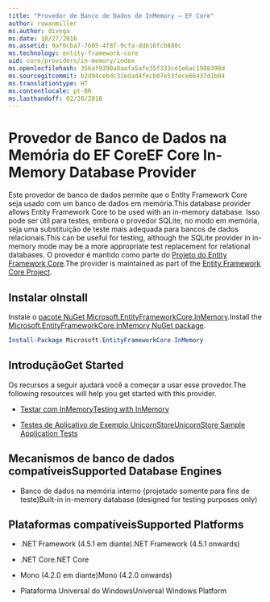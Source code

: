 ```yaml
---
title: "Provedor de Banco de Dados de InMemory – EF Core"
author: rowanmiller
ms.author: divega
ms.date: 10/27/2016
ms.assetid: 9af0cba7-7605-4f8f-9cfa-dd616fcb880c
ms.technology: entity-framework-core
uid: core/providers/in-memory/index
ms.openlocfilehash: 356af9390a8aafa5afe35f333cd1e6ac1988390d
ms.sourcegitcommit: b2d94cebdc32edad4fecb07e53fece66437d1b04
ms.translationtype: HT
ms.contentlocale: pt-BR
ms.lasthandoff: 02/28/2018
---
```

# <a name="ef-core-in-memory-database-provider"></a><span data-ttu-id="79424-102">Provedor de Banco de Dados na Memória do EF Core</span><span class="sxs-lookup"><span data-stu-id="79424-102">EF Core In-Memory Database Provider</span></span>

<span data-ttu-id="79424-103">Este provedor de banco de dados permite que o Entity Framework Core seja usado com um banco de dados em memória.</span><span class="sxs-lookup"><span data-stu-id="79424-103">This database provider allows Entity Framework Core to be used with an in-memory database.</span></span> <span data-ttu-id="79424-104">Isso pode ser útil para testes, embora o provedor SQLite, no modo em memória, seja uma substituição de teste mais adequada para bancos de dados relacionais.</span><span class="sxs-lookup"><span data-stu-id="79424-104">This can be useful for testing, although the SQLite provider in in-memory mode may be a more appropriate test replacement for relational databases.</span></span> <span data-ttu-id="79424-105">O provedor é mantido como parte do [Projeto do Entity Framework Core](https://github.com/aspnet/EntityFrameworkCore).</span><span class="sxs-lookup"><span data-stu-id="79424-105">The provider is maintained as part of the [Entity Framework Core Project](https://github.com/aspnet/EntityFrameworkCore).</span></span>

## <a name="install"></a><span data-ttu-id="79424-106">Instalar o</span><span class="sxs-lookup"><span data-stu-id="79424-106">Install</span></span>

<span data-ttu-id="79424-107">Instale o [pacote NuGet Microsoft.EntityFrameworkCore.InMemory](https://www.nuget.org/packages/Microsoft.EntityFrameworkCore.InMemory/).</span><span class="sxs-lookup"><span data-stu-id="79424-107">Install the [Microsoft.EntityFrameworkCore.InMemory NuGet package](https://www.nuget.org/packages/Microsoft.EntityFrameworkCore.InMemory/).</span></span>

``` powershell
Install-Package Microsoft.EntityFrameworkCore.InMemory
```

## <a name="get-started"></a><span data-ttu-id="79424-108">Introdução</span><span class="sxs-lookup"><span data-stu-id="79424-108">Get Started</span></span>

<span data-ttu-id="79424-109">Os recursos a seguir ajudará você a começar a usar esse provedor.</span><span class="sxs-lookup"><span data-stu-id="79424-109">The following resources will help you get started with this provider.</span></span>
* [<span data-ttu-id="79424-110">Testar com InMemory</span><span class="sxs-lookup"><span data-stu-id="79424-110">Testing with InMemory</span></span>](../../miscellaneous/testing/in-memory.md)

* [<span data-ttu-id="79424-111">Testes de Aplicativo de Exemplo UnicornStore</span><span class="sxs-lookup"><span data-stu-id="79424-111">UnicornStore Sample Application Tests</span></span>](https://github.com/rowanmiller/UnicornStore/blob/master/UnicornStore/src/UnicornStore.Tests/Controllers/ShippingControllerTests.cs)

## <a name="supported-database-engines"></a><span data-ttu-id="79424-112">Mecanismos de banco de dados compatíveis</span><span class="sxs-lookup"><span data-stu-id="79424-112">Supported Database Engines</span></span>

* <span data-ttu-id="79424-113">Banco de dados na memória interno (projetado somente para fins de teste)</span><span class="sxs-lookup"><span data-stu-id="79424-113">Built-in in-memory database (designed for testing purposes only)</span></span>

## <a name="supported-platforms"></a><span data-ttu-id="79424-114">Plataformas compatíveis</span><span class="sxs-lookup"><span data-stu-id="79424-114">Supported Platforms</span></span>

* <span data-ttu-id="79424-115">.NET Framework (4.5.1 em diante)</span><span class="sxs-lookup"><span data-stu-id="79424-115">.NET Framework (4.5.1 onwards)</span></span>

* <span data-ttu-id="79424-116">.NET Core</span><span class="sxs-lookup"><span data-stu-id="79424-116">.NET Core</span></span>

* <span data-ttu-id="79424-117">Mono (4.2.0 em diante)</span><span class="sxs-lookup"><span data-stu-id="79424-117">Mono (4.2.0 onwards)</span></span>

* <span data-ttu-id="79424-118">Plataforma Universal do Windows</span><span class="sxs-lookup"><span data-stu-id="79424-118">Universal Windows Platform</span></span>
